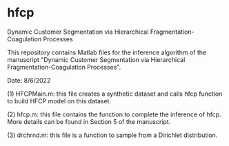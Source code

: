 # hfcp
Dynamic Customer Segmentation via Hierarchical Fragmentation-Coagulation Processes

This repository contains Matlab files for the inference algorithm of the manuscript "Dynamic Customer Segmentation via Hierarchical Fragmentation-Coagulation Processes".

Date: 8/6/2022

(1) HFCPMain.m: this file creates a synthetic dataset and calls hfcp function to build HFCP model on this dataset.

(2) hfcp.m: this file contains the function to complete the inference of hfcp. More details can be found in Section 5 of the manuscript.

(3) drchrnd.m: this file is a function to sample from a Dirichlet distribution.
